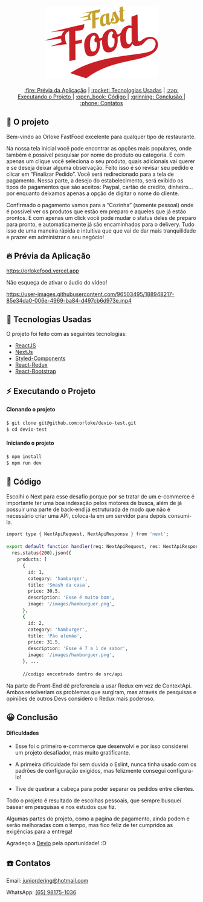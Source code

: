 <div align="center" style="margin-bottom: 20px;">
<img alt="demonstração da pagina" src="./public/images/fastfood-logo.png" width="auto" heigth="auto"/>
</div>

<div align="center" style="margin: 20px;">
    <p align="center" >
      <a href="#fire-prévia-da-aplicação"> :fire: Prévia da Aplicação</a> |
      <a href="#rocket-tecnologias-usadas"> :rocket: Tecnologias Usadas</a> |
      <a href="#zap-executando-o-projeto"> :zap: Executando o Projeto </a> |
      <a href="#open_book-código"> :open_book: Código </a> |
      <a href="#grinning-conclusão"> :grinning: Conclusão </a> |
      <a href="#phone-contatos"> :phone: Contatos </a>
    </p>
</div>

## :barber: O projeto

Bem-vindo ao Orloke FastFood excelente para qualquer tipo de restaurante.


Na nossa tela inicial você pode encontrar as opções mais populares, onde também é possível pesquisar por nome do produto ou categoria. E com apenas um clique você seleciona o seu produto, quais adicionais vai querer e se deseja deixar alguma observação. Feito isso é só revisar seu pedido e clicar em “Finalizar Pedido”.
Você será redirecionado para a tela de pagamento. Nessa parte, a desejo do estabelecimento, será exibido os tipos de pagamentos que são aceitos: Paypal, cartão de credito, dinheiro... por enquanto deixamos apenas a opção de digitar o nome do cliente.


Confirmado o pagamento vamos para a “Cozinha” (somente pessoal) onde é possível ver os produtos que estão em preparo e aqueles que já estão prontos. E com apenas um click você pode mudar o status deles de preparo para pronto, e automaticamente já são encaminhados para o delivery. Tudo isso de uma maneira rápida e intuitiva que que vai de dar mais tranquilidade e prazer em administrar o seu negócio! 

## :fire: Prévia da Aplicação

https://orlokefood.vercel.app

Não esqueça de ativar o áudio do vídeo!

https://user-images.githubusercontent.com/96503495/188948217-85e34da0-006e-4969-ba84-d497cb6d973e.mp4

## :rocket: Tecnologias Usadas

O projeto foi feito com as seguintes tecnologias:

- [ReactJS](https://pt-br.reactjs.org/)
- [NextJs](https://nextjs.org)
- [Styled-Components](https://styled-components.com/)
- [React-Redux](https://react-redux.js.org)
- [React-Bootstrap](https://react-bootstrap.github.io)

## :zap: Executando o Projeto
#### Clonando o projeto

```sh
$ git clone git@github.com:orloke/devio-test.git
$ cd devio-test
```

#### Iniciando o projeto

```sh
$ npm install
$ npm run dev
```

## :open_book: Código

Escolhi o Next para esse desafio porque por se tratar de um e-commerce é importante ter uma boa indexação pelos motores de busca, além de já possuir uma parte de back-end já estruturada de modo que não é necessário criar uma API, coloca-la em um servidor para depois consumi-la. 

```sh
import type { NextApiRequest, NextApiResponse } from 'next';

export default function handler(req: NextApiRequest, res: NextApiResponse) {
  res.status(200).json({
    products: [
      {
        id: 1,
        category: 'hamburger',
        title: 'Smash da casa',
        price: 30.5,
        description: 'Esse é muito bom',
        image: '/images/hamburguer.png',
      },
      {
        id: 2,
        category: 'hamburger',
        title: 'Pão alemão',
        price: 31.5,
        description: 'Esse é 7 a 1 de sabor',
        image: '/images/hamburguer.png',
      }, ...
      
      //codigo encontrado dentro de src/api
```
Na parte de Front-End dê preferencia a usar Redux em vez de ContextApi. Ambos resolveriam os problemas que surgiram, mas através de pesquisas e opiniões de outros Devs considero o Redux mais poderoso. 

## :grinning: Conclusão

#### Dificuldades

* Esse foi o primeiro e-commerce que desenvolvi e por isso considerei um projeto desafiador, mas muito gratificante.

* A primeira dificuldade foi sem duvida o Eslint, nunca tinha usado com os padrões de configuração exigidos, mas felizmente consegui configura-lo!

* Tive de quebrar a cabeça para poder separar os pedidos entre clientes.

Todo o projeto é resultado de escolhas pessoais, que sempre busquei basear em pesquisas e nos estudos que fiz. 

Algumas partes do projeto, como a pagina de pagamento, ainda podem e serão melhoradas com o tempo, mas fico feliz de ter cumpridos as exigências para a entrega!

Agradeço a [Devio](https://devio.com.br/) pela oportunidade! :D


## :phone: Contatos

Email: [juniordering@hotmail.com](juniordering@hotmail.com)

WhatsApp: [(65) 98175-1036](https://wa.me/5565981751036)


